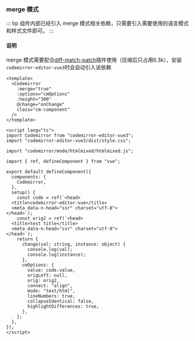 ### merge 模式

::: tip
组件内部已经引入 merge 模式相关依赖，只需要引入需要使用的语言模式和样式文件即可。
:::

#### 说明
merge 模式需要配合[diff-match-patch](https://github.com/JackuB/diff-match-patch)插件使用（压缩后只占用6.3k），安装`codemirror-editor-vue3`时会自动引入该依赖

<component v-if="dynamicComponent" :is="dynamicComponent"></component>

<script >
export default {
  data() {
    return {
      dynamicComponent: null
    }
  },

  mounted() {
    import('../views/demo/merge.vue').then((module) => {
      this.dynamicComponent = module.default
    })
  }
}
</script>

```vue merge-mode-demo
<template>
  <Codemirror
    :merge="true"
    :options="cmOptions"
    :height="300"
    @change="onChange"
    class="cm-component"
  />
</template>

<script lang="ts">
import Codemirror from "codemirror-editor-vue3";
import "codemirror-editor-vue3/dist/style.css";

import "codemirror/mode/htmlmixed/htmlmixed.js";

import { ref, defineComponent } from "vue";

export default defineComponent({
  components: {
    Codemirror,
  },
  setup() {
    const code = ref(`<head>
  <title>codemirror-editor-vue</title>
  <meta data-n-head="ssr" charset="utf-8">
</head>`);
    const orig2 = ref(`<head>
  <title>test title</title>
  <meta data-n-head="ssr" charset="utf-8">
</head>`);
    return {
      change(val: string, instance: object) {
        console.log(val);
        console.log(instance);
      },
      cmOptions: {
        value: code.value,
        origLeft: null,
        orig: orig2,
        connect: "align",
        mode: "text/html",
        lineNumbers: true,
        collapseIdentical: false,
        highlightDifferences: true,
      },
    };
  },
});
</script>
```

  